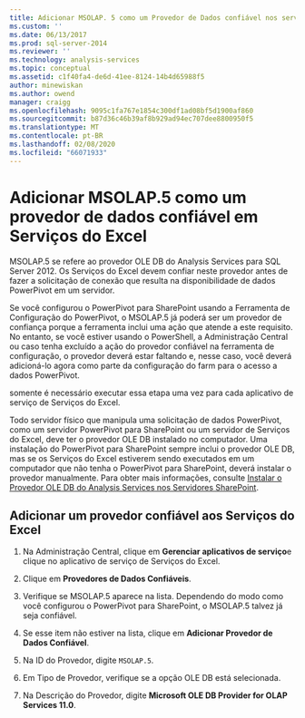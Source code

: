 ```yaml
---
title: Adicionar MSOLAP. 5 como um Provedor de Dados confiável nos serviços do Excel | Microsoft Docs
ms.custom: ''
ms.date: 06/13/2017
ms.prod: sql-server-2014
ms.reviewer: ''
ms.technology: analysis-services
ms.topic: conceptual
ms.assetid: c1f40fa4-de6d-41ee-8124-14b4d65988f5
author: minewiskan
ms.author: owend
manager: craigg
ms.openlocfilehash: 9095c1fa767e1854c300df1ad08bf5d1900af860
ms.sourcegitcommit: b87d36c46b39af8b929ad94ec707dee8800950f5
ms.translationtype: MT
ms.contentlocale: pt-BR
ms.lasthandoff: 02/08/2020
ms.locfileid: "66071933"
---
```

# <a name="add-msolap5-as-a-trusted-data-provider-in-excel-services"></a>Adicionar MSOLAP.5 como um provedor de dados confiável em Serviços do Excel
  MSOLAP.5 se refere ao provedor OLE DB do Analysis Services para SQL Server 2012. Os Serviços do Excel devem confiar neste provedor antes de fazer a solicitação de conexão que resulta na disponibilidade de dados PowerPivot em um servidor.  
  
 Se você configurou o PowerPivot para SharePoint usando a Ferramenta de Configuração do PowerPivot, o MSOLAP.5 já poderá ser um provedor de confiança porque a ferramenta inclui uma ação que atende a este requisito. No entanto, se você estiver usando o PowerShell, a Administração Central ou caso tenha excluído a ação do provedor confiável na ferramenta de configuração, o provedor deverá estar faltando e, nesse caso, você deverá adicioná-lo agora como parte da configuração do farm para o acesso a dados PowerPivot.  
  
 somente é necessário executar essa etapa uma vez para cada aplicativo de serviço de Serviços do Excel.  
  
 Todo servidor físico que manipula uma solicitação de dados PowerPivot, como um servidor PowerPivot para SharePoint ou um servidor de Serviços do Excel, deve ter o provedor OLE DB instalado no computador. Uma instalação do PowerPivot para SharePoint sempre inclui o provedor OLE DB, mas se os Serviços do Excel estiverem sendo executados em um computador que não tenha o PowerPivot para SharePoint, deverá instalar o provedor manualmente. Para obter mais informações, consulte [Instalar o Provedor OLE DB do Analysis Services nos Servidores SharePoint](../../sql-server/install/install-the-analysis-services-ole-db-provider-on-sharepoint-servers.md).  
  
## <a name="add-a-trusted-provider-to-excel-services"></a>Adicionar um provedor confiável aos Serviços do Excel  
  
1.  Na Administração Central, clique em **Gerenciar aplicativos de serviço**e clique no aplicativo de serviço de Serviços do Excel.  
  
2.  Clique em **Provedores de Dados Confiáveis**.  
  
3.  Verifique se MSOLAP.5 aparece na lista. Dependendo do modo como você configurou o PowerPivot para SharePoint, o MSOLAP.5 talvez já seja confiável.  
  
4.  Se esse item não estiver na lista, clique em **Adicionar Provedor de Dados Confiável**.  
  
5.  Na ID do Provedor, digite `MSOLAP.5`.  
  
6.  Em Tipo de Provedor, verifique se a opção OLE DB está selecionada.  
  
7.  Na Descrição do Provedor, digite **Microsoft OLE DB Provider for OLAP Services 11.0**.  
  
  
